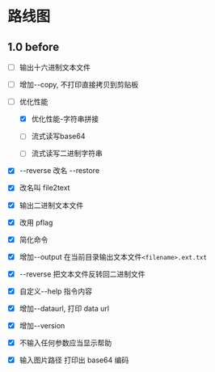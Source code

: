 # 路线图

## 1.0 before

- [ ] 输出十六进制文本文件
- [ ] 增加--copy, 不打印直接拷贝到剪贴板
- [ ] 优化性能

  - [x] 优化性能-字符串拼接
  - [ ] 流式读写base64
  - [ ] 流式读写二进制字符串


- [x] --reverse 改名 --restore
- [x] 改名叫 file2text
- [x] 输出二进制文本文件
- [x] 改用 pflag
- [x] 简化命令
- [x] 增加--output 在当前目录输出文本文件`<filename>.ext.txt`
- [x] --reverse 把文本文件反转回二进制文件
- [x] 自定义--help 指令内容
- [x] 增加--dataurl, 打印 data url
- [x] 增加--version
- [x] 不输入任何参数应当显示帮助
- [x] 输入图片路径 打印出 base64 编码
